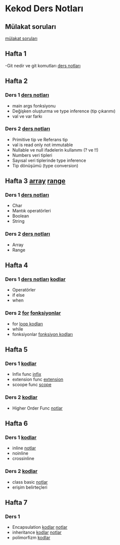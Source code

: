 # Kekod Ders Notları

## Mülakat soruları
[mülakat soruları](mulakatSorulari/mulakatSorulari.txt)


## Hafta 1
-Git nedir ve git komutları [ders notları](notlar/hafta1/git.txt)


## Hafta 2
### Ders 1 [ders notları](notlar/hafta2/ders1.txt)
- main args fonksiyonu
- Değişken oluşturma ve type inference (tip çıkarımı)
- val ve var farkı

### Ders 2 [ders notları](notlar/hafta2/ders2.txt)
- Primitive tip ve Referans tip
- val is read only not immutable
- Nullable ve null ifadelerin kullanımı (? ve !!)
- Numbers veri tipleri
- Sayısal veri tiplerinde type inference
- Tip dönüşümü (type conversion)


## Hafta 3 [array](KotlinLessons/src/main/kotlin/Arrays.kt) [range](KotlinLessons/src/main/kotlin/Range.kt)
### Ders 1 [ders notları](notlar/hafta3/ders1.txt) 
- Char
- Mantık operatörleri
- Boolean
- String

### Ders 2 [ders notları](notlar/hafta3/ders2.txt)  
- Array
- Range


## Hafta 4 
### Ders 1 [ders notları](notlar/hafta4/ders1.txt) [kodlar](KotlinLessons/src/main/kotlin/controlflow)
- Operatörler 
- if else
- when

### Ders 2 [for](notlar/hafta4/ders2.txt) [fonksiyonlar](notlar/hafta4/fonksiyonlar.txt)
- for  [loop kodları](KotlinLessons/src/main/kotlin/loop) 
- while
- fonksiyonlar [fonksiyon kodları](KotlinLessons/src/main/kotlin/Functions)


## Hafta 5 
### Ders 1 [kodlar](KotlinLessons/src/main/kotlin/Functions)
- Infix func [infix](notlar/hafta5/infixFunc.txt)
- extension func [extension](notlar/hafta5/extensionFunc.txt)
- scoope func [scope](notlar/hafta5/scoopeFunc.txt)

### Ders 2 [kodlar](KotlinLessons/src/main/kotlin/Functions)
- Higher Order Func [notlar](notlar/hafta5/higherOrderFunc.txt)


## Hafta 6
### Ders 1 [kodlar](KotlinLessons/src/main/kotlin/Functions/InlineNoInlineCroosInline.kt)
- inline  [notlar](notlar/hafta6/inlineCrosinlineNoinline.txt)
- noinline
- crossinline

### Ders 2  [kodlar](KotlinLessons/src/main/kotlin/classes/Turtle.kt)
- class basic  [notlar](notlar/hafta6/classBasic.txt)
- erişim belirteçleri


## Hafta 7
### Ders 1 
- Encapsulation [kodlar](KotlinLessons/src/main/kotlin/classes/Encapsulation.kt) [notlar](notlar/hafta7/Encapsulation.txt)
- inheritance [kodlar](KotlinLessons/src/main/kotlin/classes/Inheritance.kt) [notlar](notlar/hafta7/inheritance.txt)
- polimorfizm [kodlar](KotlinLessons/src/main/kotlin/classes/Polimorfizm.kt) 



